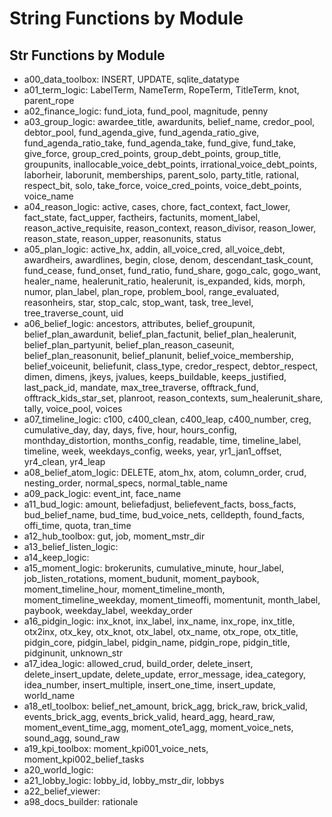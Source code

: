 # String Functions by Module

## Str Functions by Module
- a00_data_toolbox: INSERT, UPDATE, sqlite_datatype
- a01_term_logic: LabelTerm, NameTerm, RopeTerm, TitleTerm, knot, parent_rope
- a02_finance_logic: fund_iota, fund_pool, magnitude, penny
- a03_group_logic: awardee_title, awardunits, belief_name, credor_pool, debtor_pool, fund_agenda_give, fund_agenda_ratio_give, fund_agenda_ratio_take, fund_agenda_take, fund_give, fund_take, give_force, group_cred_points, group_debt_points, group_title, groupunits, inallocable_voice_debt_points, irrational_voice_debt_points, laborheir, laborunit, memberships, parent_solo, party_title, rational, respect_bit, solo, take_force, voice_cred_points, voice_debt_points, voice_name
- a04_reason_logic: active, cases, chore, fact_context, fact_lower, fact_state, fact_upper, factheirs, factunits, moment_label, reason_active_requisite, reason_context, reason_divisor, reason_lower, reason_state, reason_upper, reasonunits, status
- a05_plan_logic: active_hx, addin, all_voice_cred, all_voice_debt, awardheirs, awardlines, begin, close, denom, descendant_task_count, fund_cease, fund_onset, fund_ratio, fund_share, gogo_calc, gogo_want, healer_name, healerunit_ratio, healerunit, is_expanded, kids, morph, numor, plan_label, plan_rope, problem_bool, range_evaluated, reasonheirs, star, stop_calc, stop_want, task, tree_level, tree_traverse_count, uid
- a06_belief_logic: ancestors, attributes, belief_groupunit, belief_plan_awardunit, belief_plan_factunit, belief_plan_healerunit, belief_plan_partyunit, belief_plan_reason_caseunit, belief_plan_reasonunit, belief_planunit, belief_voice_membership, belief_voiceunit, beliefunit, class_type, credor_respect, debtor_respect, dimen, dimens, jkeys, jvalues, keeps_buildable, keeps_justified, last_pack_id, mandate, max_tree_traverse, offtrack_fund, offtrack_kids_star_set, planroot, reason_contexts, sum_healerunit_share, tally, voice_pool, voices
- a07_timeline_logic: c100, c400_clean, c400_leap, c400_number, creg, cumulative_day, day, days, five, hour, hours_config, monthday_distortion, months_config, readable, time, timeline_label, timeline, week, weekdays_config, weeks, year, yr1_jan1_offset, yr4_clean, yr4_leap
- a08_belief_atom_logic: DELETE, atom_hx, atom, column_order, crud, nesting_order, normal_specs, normal_table_name
- a09_pack_logic: event_int, face_name
- a11_bud_logic: amount, beliefadjust, beliefevent_facts, boss_facts, bud_belief_name, bud_time, bud_voice_nets, celldepth, found_facts, offi_time, quota, tran_time
- a12_hub_toolbox: gut, job, moment_mstr_dir
- a13_belief_listen_logic: 
- a14_keep_logic: 
- a15_moment_logic: brokerunits, cumulative_minute, hour_label, job_listen_rotations, moment_budunit, moment_paybook, moment_timeline_hour, moment_timeline_month, moment_timeline_weekday, moment_timeoffi, momentunit, month_label, paybook, weekday_label, weekday_order
- a16_pidgin_logic: inx_knot, inx_label, inx_name, inx_rope, inx_title, otx2inx, otx_key, otx_knot, otx_label, otx_name, otx_rope, otx_title, pidgin_core, pidgin_label, pidgin_name, pidgin_rope, pidgin_title, pidginunit, unknown_str
- a17_idea_logic: allowed_crud, build_order, delete_insert, delete_insert_update, delete_update, error_message, idea_category, idea_number, insert_multiple, insert_one_time, insert_update, world_name
- a18_etl_toolbox: belief_net_amount, brick_agg, brick_raw, brick_valid, events_brick_agg, events_brick_valid, heard_agg, heard_raw, moment_event_time_agg, moment_ote1_agg, moment_voice_nets, sound_agg, sound_raw
- a19_kpi_toolbox: moment_kpi001_voice_nets, moment_kpi002_belief_tasks
- a20_world_logic: 
- a21_lobby_logic: lobby_id, lobby_mstr_dir, lobbys
- a22_belief_viewer: 
- a98_docs_builder: rationale